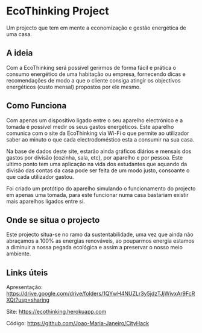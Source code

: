 # EcoThinking Project
Um projecto que tem em mente a economização e gestão energética de uma casa.



## A ideia
Com a EcoThinking será possível gerirmos de forma fácil e prática o consumo energético de uma habitação ou empresa, fornecendo dicas e recomendações de modo a que o cliente consiga atingir os objectivos energéticos (custo mensal) propostos por ele mesmo.



## Como Funciona
Com apenas um dispositivo ligado entre o seu aparelho electrónico e a tomada é possível medir os seus gastos energéticos. Este aparelho comunica com o site da EcoThinking via Wi-Fi o que permite ao utilizador saber ao minuto o que cada electrodoméstico esta a consumir na sua casa.

Na base de dados deste site, estarão ainda gráficos diários e mensais dos gastos por divisão (cozinha, sala, etc), por aparelho e por pessoa. Este ultimo ponto tem uma aplicação na vida dos estudantes que aquando da divisão das contas da casa pode ser feita de um modo justo, consoante o que cada utilizador gastou.

Foi criado um protótipo do aparelho simulando o funcionamento do projecto em apenas uma tomada, para este funcionar numa casa bastariam existir mais aparelhos ligados entre si.



## Onde se situa o projecto
Este projecto situa-se no ramo da sustentabilidade, uma vez que ainda não abraçamos a 100% as energias renováveis, ao pouparmos energia estamos a diminuir a nossa pegada ecológica e assim a preservar o nosso meio ambiente.

## Links úteis
Apresentação: https://drive.google.com/drive/folders/1QYwH4NUZLr3y5jdzTJjWivxAr9FcRXQt?usp=sharing

Site: https://ecothinking.herokuapp.com

Código: https://github.com/Joao-Maria-Janeiro/CityHack
